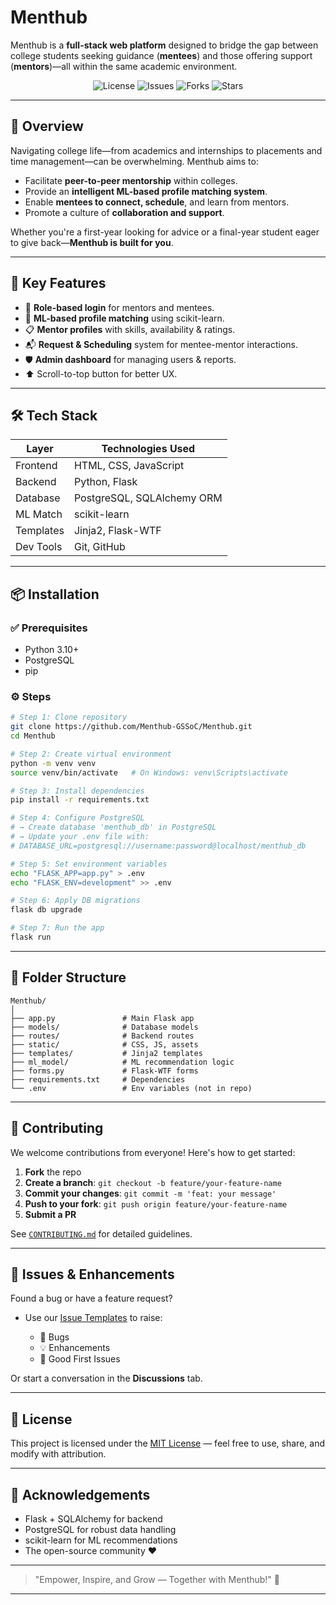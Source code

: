 # Menthub

Menthub is a **full-stack web platform** designed to bridge the gap between college students seeking guidance (**mentees**) and those offering support (**mentors**)—all within the same academic environment.

<p align="center">
  <img src="https://img.shields.io/badge/License-MIT-blue.svg" alt="License">
  <img src="https://img.shields.io/github/issues/Menthub-GSSoC/Menthub" alt="Issues">
  <img src="https://img.shields.io/github/forks/Menthub-GSSoC/Menthub" alt="Forks">
  <img src="https://img.shields.io/github/stars/Menthub-GSSoC/Menthub" alt="Stars">
</p>

---

## 🚀 Overview

Navigating college life—from academics and internships to placements and time management—can be overwhelming. Menthub aims to:

* Facilitate **peer-to-peer mentorship** within colleges.
* Provide an **intelligent ML-based profile matching system**.
* Enable **mentees to connect, schedule**, and learn from mentors.
* Promote a culture of **collaboration and support**.

Whether you're a first-year looking for advice or a final-year student eager to give back—**Menthub is built for you**.

---

## 🧠 Key Features

* 🔐 **Role-based login** for mentors and mentees.
* 🧠 **ML-based profile matching** using scikit-learn.
* 📋 **Mentor profiles** with skills, availability & ratings.
* 📬 **Request & Scheduling** system for mentee-mentor interactions.
* 🛡️ **Admin dashboard** for managing users & reports.
* ⬆️ Scroll-to-top button for better UX.

---

## 🛠️ Tech Stack

| Layer     | Technologies Used          |
| --------- | -------------------------- |
| Frontend  | HTML, CSS, JavaScript      |
| Backend   | Python, Flask              |
| Database  | PostgreSQL, SQLAlchemy ORM |
| ML Match  | scikit-learn               |
| Templates | Jinja2, Flask-WTF          |
| Dev Tools | Git, GitHub                |

---

## 📦 Installation

### ✅ Prerequisites

* Python 3.10+
* PostgreSQL
* pip

### ⚙️ Steps

```bash
# Step 1: Clone repository
git clone https://github.com/Menthub-GSSoC/Menthub.git
cd Menthub

# Step 2: Create virtual environment
python -m venv venv
source venv/bin/activate   # On Windows: venv\Scripts\activate

# Step 3: Install dependencies
pip install -r requirements.txt

# Step 4: Configure PostgreSQL
# → Create database 'menthub_db' in PostgreSQL
# → Update your .env file with:
# DATABASE_URL=postgresql://username:password@localhost/menthub_db

# Step 5: Set environment variables
echo "FLASK_APP=app.py" > .env
echo "FLASK_ENV=development" >> .env

# Step 6: Apply DB migrations
flask db upgrade

# Step 7: Run the app
flask run
```

---

## 📁 Folder Structure

```
Menthub/
│
├── app.py               # Main Flask app
├── models/              # Database models
├── routes/              # Backend routes
├── static/              # CSS, JS, assets
├── templates/           # Jinja2 templates
├── ml_model/            # ML recommendation logic
├── forms.py             # Flask-WTF forms
├── requirements.txt     # Dependencies
└── .env                 # Env variables (not in repo)
```

---

## 📝 Contributing

We welcome contributions from everyone! Here's how to get started:

1. **Fork** the repo
2. **Create a branch**: `git checkout -b feature/your-feature-name`
3. **Commit your changes**: `git commit -m 'feat: your message'`
4. **Push to your fork**: `git push origin feature/your-feature-name`
5. **Submit a PR**

See [`CONTRIBUTING.md`](CONTRIBUTING.md) for detailed guidelines.

---

## 🐛 Issues & Enhancements

Found a bug or have a feature request?

* Use our [Issue Templates](.github/ISSUE_TEMPLATE) to raise:

  * 🐞 Bugs
  * 💡 Enhancements
  * 🧪 Good First Issues

Or start a conversation in the **Discussions** tab.

---

## 📜 License

This project is licensed under the [MIT License](LICENSE) — feel free to use, share, and modify with attribution.

---

## 🙌 Acknowledgements

* Flask + SQLAlchemy for backend
* PostgreSQL for robust data handling
* scikit-learn for ML recommendations
* The open-source community ❤️

---

> "Empower, Inspire, and Grow — Together with Menthub!" 🚀

---
